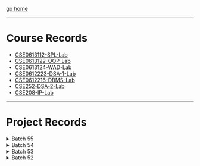
[go home](https://github.com/oU1TS/.github/wiki)
***

# Course Records
- [CSE0613112-SPL-Lab](https://github.com/oU1TS/CSE0613112-SPL-Lab)
- [CSE0613122-OOP-Lab](https://github.com/oU1TS/CSE0613122-OOP-Lab)
- [CSE0613124-WAD-Lab](https://github.com/oU1TS/CSE0613124-WAD-Lab)
- [CSE0612223-DSA-1-Lab](https://github.com/oU1TS/CSE0612223-DSA-1-Lab)
- [CSE0612216-DBMS-Lab](https://github.com/oU1TS/CSE0612216-DBMS-Lab)
- [CSE252-DSA-2-Lab](https://github.com/oU1TS/CSE252-DSA-2-Lab)
- [CSE208-IP-Lab](https://github.com/oU1TS/CSE208-IP-Lab)

***

# Project Records

<details>
  <summary>Batch 55</summary>

  <details>
    <summary>0432410005101088</summary>
    <a href="https://github.com/b1tranger">visit</a>
    <ul>
      <li>CSE0612223-DSA-1-Lab: <a href="https://github.com/b1tranger/DSA-project">Project</a></li>
      <li>CSE0613124-WAD-Lab: <a href="https://github.com/b1tranger/oUITS-Scheduler-offline">Project</a> &rarr; <a href="https://b1tranger.github.io/oUITS-Scheduler-offline/">Website</a></li>
    </ul>
  </details>

</details>
<!-- End of Batch 55 -->

<details>
  <summary>Batch 54</summary>

  <details>
    <summary>0432320005101085</summary>
    <a href="https://github.com/FahimHossain1085">visit</a>
    <ul>
      <li>CSE208-IP-Lab: <a href="https://github.com/oU1TS/php-project">Project</a> (forked from <a href="https://github.com/FahimHossain1085/php-project">source</a>) &rarr; <a href="https://codecraftstudios.great-site.net/">Website</a></li>
    </ul>
  </details>

  <details>
    <summary>0432320005101064</summary>
    <a href="https://github.com/shoytanbaba99">visit</a>
    <ul>
      <li>CSE208-IP-Lab: <a href="https://github.com/shoytanbaba99/The-Begging-From-The-Beginning">Project</a> + <a href="https://github.com/cristal-node/The-Begging-From-The-Beginning">Mod</a> → <a href="https://begging.cristal-node.workers.dev/welcome.html">Website</a></li>
      <li>CSE252-DSA-2-Lab: </li>
    </ul>
  </details>

</details>
<!-- End of Batch 54 -->

<details>
  <summary>Batch 53</summary>

  <details>
    <summary>432310005101080</summary>
    <a href="https://github.com/safridbhueyan">visit</a>
    <ul>
      <li>CSE208-IP-Lab: <a href="https://github.com/safridbhueyan/Task-Room">Project</a></li>
    </ul>
  </details>

</details>
<!-- End of Batch 53 -->

<details>
  <summary>Batch 52</summary>

  <details>
    <summary>0432220005101061</summary>
    <a href="https://github.com/AkibReza">visit</a>
    <ul>
      <li>CSE356-Software-Engineering-SESA: <a href="https://github.com/AkibReza/TerraNova">Project</a> &rarr; <a href="http://TerraNovaAI.netlify.app">Website</a></li>
    </ul>
  </details>

</details>
<!-- End of Batch 52 -->